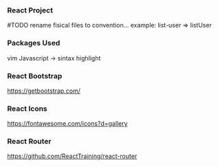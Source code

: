 ### React Project

#TODO
rename fisical files to convention... example: list-user => listUser

### Packages Used

vim Javascript -> sintax highlight

### React Bootstrap

https://getbootstrap.com/

### React Icons

https://fontawesome.com/icons?d=gallery

### React Router

https://github.com/ReactTraining/react-router
